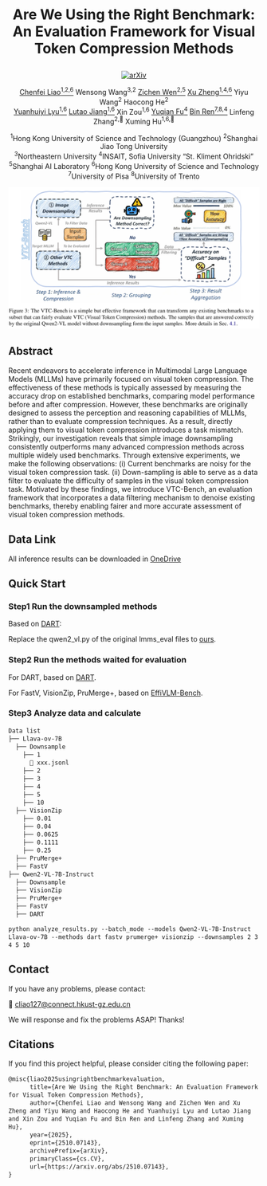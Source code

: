# <p align="center"><strong>Are We Using the Right Benchmark: An Evaluation Framework for Visual Token Compression Methods</strong></p>
<div align="center">


[![arXiv](https://img.shields.io/badge/arXiv-2510.07143-brown?style=flat-square)](https://arxiv.org/abs/2510.07143)

[Chenfei Liao<sup>1,2,6](https://chenfei-liao.github.io/)</sup> Wensong Wang<sup>3,2</sup> [Zichen Wen<sup>2,5](https://github.com/ZichenWen1)</sup> [Xu Zheng<sup>1,4,6](https://zhengxujosh.github.io/)</sup> Yiyu Wang<sup>2</sup> Haocong He<sup>2</sup> \
[Yuanhuiyi Lyu<sup>1,6](https://qc-ly.github.io/)</sup> [Lutao Jiang<sup>1,6](https://lutao2021.github.io/)</sup> Xin Zou<sup>1,6</sup> [Yuqian Fu<sup>4](https://yuqianfu.com/)</sup> [Bin Ren<sup>7,8,4](https://amazingren.github.io/) </sup>Linfeng Zhang<sup>2,📧</sup> Xuming Hu<sup>1,6,📧</sup>

</div>

<div align="center">
  
<sup>1</sup>Hong Kong University of Science and Technology (Guangzhou) <sup>2</sup>Shanghai Jiao Tong University \
<sup>3</sup>Northeastern University <sup>4</sup>INSAIT, Sofia University “St. Kliment Ohridski” \
<sup>5</sup>Shanghai AI Laboratory <sup>6</sup>Hong Kong University of Science and Technology\
<sup>7</sup>University of Pisa <sup>8</sup>University of Trento
  
</div>

<div align="center">
    <img src="Framework.png" width="800"/>
</div>
  
## Abstract 

Recent endeavors to accelerate inference in Multimodal Large Language Models (MLLMs) have primarily focused on visual token compression. The effectiveness of these methods is typically assessed by measuring the accuracy drop on established benchmarks, comparing model performance before and after compression. However, these benchmarks are originally designed to assess the perception and reasoning capabilities of MLLMs, rather than to evaluate compression techniques. As a result, directly applying them to visual token compression introduces a task mismatch. Strikingly, our investigation reveals that simple image downsampling consistently outperforms many advanced compression methods across multiple widely used benchmarks. Through extensive experiments, we make the following observations: (i) Current benchmarks are noisy for the visual token compression task. (ii) Down-sampling is able to serve as a data filter to evaluate the difficulty of samples in the visual token compression task. Motivated by these findings, we introduce VTC-Bench, an evaluation framework that incorporates a data filtering mechanism to denoise existing benchmarks, thereby enabling fairer and more accurate assessment of visual token compression methods. 


## Data Link

All inference results can be downloaded in [OneDrive](https://hkustgz-my.sharepoint.com/:u:/g/personal/cliao127_connect_hkust-gz_edu_cn/EeAPW8i_QwFHlFQyeBjM8J8BghWZQaghSVVgvGCyfvcasg?e=vRBxlp)


## Quick Start

### Step1 Run the downsampled methods

Based on [DART](https://github.com/ZichenWen1/DART):

Replace the qwen2_vl.py of the original lmms_eval files to [ours](qwen2_vl.py).

### Step2 Run the methods waited for evaluation

For DART, based on [DART](https://github.com/ZichenWen1/DART).

For FastV, VisionZip, PruMerge+, based on [EffiVLM-Bench](https://github.com/EffiVLM-Bench/EffiVLM-Bench).

### Step3 Analyze data and calculate
```
Data list
├── Llava-ov-7B
  ├── Downsample
    ├── 1
      📄 xxx.jsonl
    ├── 2
    ├── 3
    ├── 4
    ├── 5
    ├── 10
  ├── VisionZip
    ├── 0.01
    ├── 0.04
    ├── 0.0625
    ├── 0.1111
    ├── 0.25
  ├── PruMerge+
  ├── FastV
├── Qwen2-VL-7B-Instruct
  ├── Downsample
  ├── VisionZip
  ├── PruMerge+
  ├── FastV
  ├── DART
```

```
python analyze_results.py --batch_mode --models Qwen2-VL-7B-Instruct Llava-ov-7B --methods dart fastv prumerge+ visionzip --downsamples 2 3 4 5 10
```



## Contact

If you have any problems, please contact:

📧 cliao127@connect.hkust-gz.edu.cn

We will response and fix the problems ASAP! Thanks!

## Citations

If you find this project helpful, please consider citing the following paper:
```
@misc{liao2025usingrightbenchmarkevaluation,
      title={Are We Using the Right Benchmark: An Evaluation Framework for Visual Token Compression Methods}, 
      author={Chenfei Liao and Wensong Wang and Zichen Wen and Xu Zheng and Yiyu Wang and Haocong He and Yuanhuiyi Lyu and Lutao Jiang and Xin Zou and Yuqian Fu and Bin Ren and Linfeng Zhang and Xuming Hu},
      year={2025},
      eprint={2510.07143},
      archivePrefix={arXiv},
      primaryClass={cs.CV},
      url={https://arxiv.org/abs/2510.07143}, 
}
```
